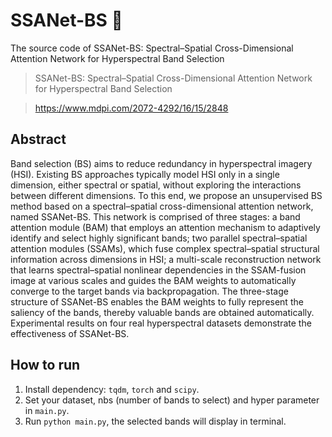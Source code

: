 # SSANet-BS 🚀
The source code of SSANet-BS: Spectral–Spatial Cross-Dimensional Attention Network for Hyperspectral Band Selection
> SSANet-BS: Spectral–Spatial Cross-Dimensional Attention Network for Hyperspectral Band Selection

> https://www.mdpi.com/2072-4292/16/15/2848


## Abstract

Band selection (BS) aims to reduce redundancy in hyperspectral imagery (HSI). Existing
BS approaches typically model HSI only in a single dimension, either spectral or spatial, without
exploring the interactions between different dimensions. To this end, we propose an unsupervised
BS method based on a spectral–spatial cross-dimensional attention network, named SSANet-BS. This
network is comprised of three stages: a band attention module (BAM) that employs an attention
mechanism to adaptively identify and select highly significant bands; two parallel spectral–spatial
attention modules (SSAMs), which fuse complex spectral–spatial structural information across dimensions in HSI; a multi-scale reconstruction network that learns spectral–spatial nonlinear dependencies
in the SSAM-fusion image at various scales and guides the BAM weights to automatically converge
to the target bands via backpropagation. The three-stage structure of SSANet-BS enables the BAM
weights to fully represent the saliency of the bands, thereby valuable bands are obtained automatically.
Experimental results on four real hyperspectral datasets demonstrate the effectiveness of SSANet-BS.

## How to run

1. Install dependency: `tqdm`, `torch` and `scipy`.
2. Set your dataset, nbs (number of bands to select) and hyper parameter in `main.py`.
3. Run `python main.py`, the selected bands will display in terminal.
